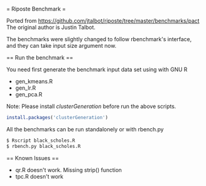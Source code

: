 = Riposte Benchmark =

Ported from https://github.com/jtalbot/riposte/tree/master/benchmarks/pact
The original author is Justin Talbot.

The benchmarks were slightly changed to follow rbenchmark's interface, and they can take input size argument now.

== Run the benchmark ==

You need first generate the benchmark input data set using with GNU R
- gen_kmeans.R
- gen_lr.R
- gen_pca.R

Note: Please install *clusterGeneration* before run the above scripts.
```R
install.packages('clusterGeneration')
```

All the benchmarks can be run standalonely or with rbench.py
```bash
$ Rscript black_scholes.R
$ rbench.py black_scholes.R
```

== Known Issues ==
- qr.R doesn't work. Missing strip() function
- tpc.R doesn't work

